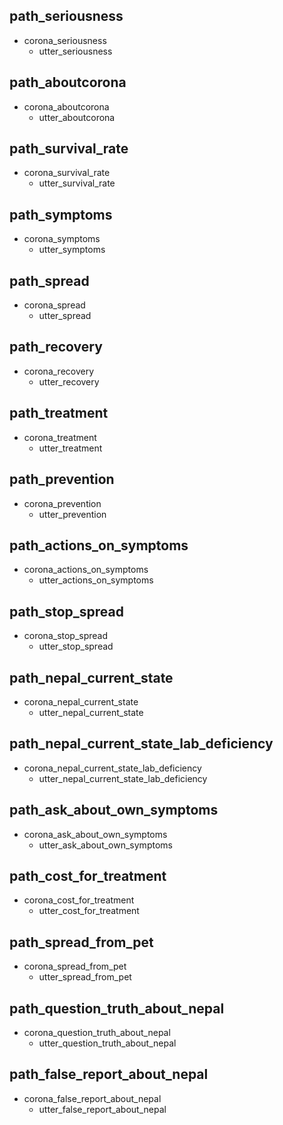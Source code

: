 ## path_seriousness 
* corona_seriousness
  - utter_seriousness

## path_aboutcorona
* corona_aboutcorona
  - utter_aboutcorona

## path_survival_rate
* corona_survival_rate
  - utter_survival_rate

## path_symptoms 
* corona_symptoms
  - utter_symptoms

## path_spread
* corona_spread
  - utter_spread

## path_recovery
* corona_recovery
  - utter_recovery

## path_treatment 
* corona_treatment
  - utter_treatment

## path_prevention
* corona_prevention
  - utter_prevention

## path_actions_on_symptoms
* corona_actions_on_symptoms
  - utter_actions_on_symptoms

## path_stop_spread 
* corona_stop_spread
  - utter_stop_spread

## path_nepal_current_state
* corona_nepal_current_state
  - utter_nepal_current_state

## path_nepal_current_state_lab_deficiency
* corona_nepal_current_state_lab_deficiency
  - utter_nepal_current_state_lab_deficiency

## path_ask_about_own_symptoms 
* corona_ask_about_own_symptoms
  - utter_ask_about_own_symptoms

## path_cost_for_treatment 
* corona_cost_for_treatment
  - utter_cost_for_treatment

## path_spread_from_pet
* corona_spread_from_pet
  - utter_spread_from_pet

## path_question_truth_about_nepal
* corona_question_truth_about_nepal
  - utter_question_truth_about_nepal

## path_false_report_about_nepal 
* corona_false_report_about_nepal
  - utter_false_report_about_nepal